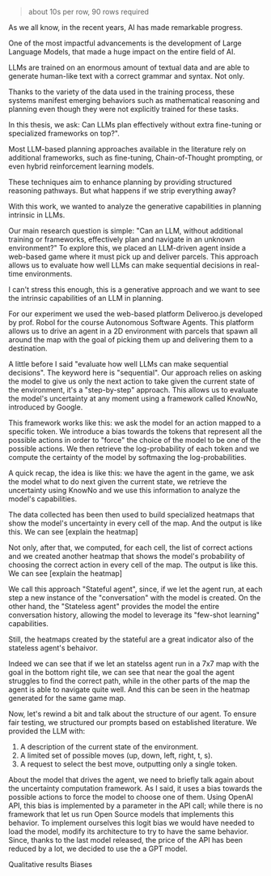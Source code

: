 > about 10s per row, 90 rows required

As we all know, in the recent years, AI has made remarkable progress.

One of the most impactful advancements is the development of Large Language Models, that made a huge impact on the entire field of AI.

LLMs are trained on an enormous amount of textual data and are able to generate human-like text with a correct grammar and syntax. Not only.

Thanks to the variety of the data used in the training process, these systems manifest emerging behaviors such as mathematical reasoning and planning even though they were not explicitly trained for these tasks.

In this thesis, we ask: Can LLMs plan effectively without extra fine-tuning or specialized frameworks on top?".

Most LLM-based planning approaches available in the literature rely on additional frameworks, such as fine-tuning, Chain-of-Thought prompting, or even hybrid reinforcement learning models.

These techniques aim to enhance planning by providing structured reasoning pathways.
But what happens if we strip everything away?

With this work, we wanted to analyze the generative capabilities in planning intrinsic in LLMs.

Our main research question is simple:
"Can an LLM, without additional training or frameworks, effectively plan and navigate in an unknown
environment?"
To explore this, we placed an LLM-driven agent inside a web-based game where it must pick up and
deliver parcels. This approach allows us to evaluate how well LLMs can make sequential decisions in real-time environments.

I can't stress this enough, this is a generative approach and we want to see the intrinsic capabilities of an LLM in planning.

For our experiment we used the web-based platform Deliveroo.js developed by prof. Robol for the course Autonomous Software Agents. This platform allows us to drive an agent in a 2D environment with parcels that spawn all around the map with the goal of picking them up and delivering them to a destination.

A little before I said "evaluate how well LLMs can make sequential decisions". The keyword here is "sequential". Our approach relies on asking the model to give us only the next action to take given the current state of the environment, it's a "step-by-step" approach. This allows us to evaluate the model's uncertainty at any moment using a framework called KnowNo, introduced by Google.

This framework works like this: we ask the model for an action mapped to a specific token. We introduce a bias towards the tokens that represent all the possible actions in order to "force" the choice of the model to be one of the possible actions. We then retrieve the log-probability of each token and we compute the certainty of the model by softmaxing the log-probabilities.

A quick recap, the idea is like this: we have the agent in the game, we ask the model what to do next given the current state, we retrieve the uncertainty using KnowNo and we use this information to analyze the model's capabilities.

The data collected has been then used to build specialized heatmaps that show the model's uncertainty in every cell of the map. And the output is like this. We can see [explain the heatmap]

Not only, after that, we computed, for each cell, the list of correct actions and we created another heatmap that shows the model's probability of choosing the correct action in every cell of the map. The output is like this. We can see [explain the heatmap]

We call this approach "Stateful agent", since, if we let the agent run, at each step a new instance of the "conversation" with the model is created.
On the other hand, the "Stateless agent" provides the model the entire conversation history, allowing the model to leverage its "few-shot learning" capabilities.

Still, the heatmaps created by the stateful are a great indicator also of the stateless agent's behaivor.

Indeed we can see that if we let an statelss agent run in a 7x7 map with the goal in the bottom right tile, we can see that near the goal the agent struggles to find the correct path, while in the other parts of the map the agent is able to navigate quite well. And this can be seen in the heatmap generated for the same game map.

Now, let's rewind a bit and talk about the structure of our agent. To ensure fair testing, we structured our prompts based on established literature.
We provided the LLM with:

1. A description of the current state of the environment.
2. A limited set of possible moves (up, down, left, right, t, s).
3. A request to select the best move, outputting only a single token.

About the model that drives the agent, we need to briefly talk again about the uncertainty computation framework. As I said, it uses a bias towards the possible actions to force the model to choose one of them.
Using OpenAI API, this bias is implemented by a parameter in the API call; while there is no framework that let us run Open Source models that implements this behavior. To implement ourselves this logit bias we would have needed to load the model, modify its architecture to try to have the same behavior. Since, thanks to the last model released, the price of the API has been reduced by a lot, we decided to use the a GPT model.

Qualitative results
Biases
